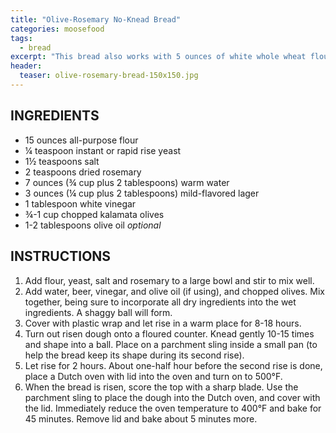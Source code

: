 ```yaml
---
title: "Olive-Rosemary No-Knead Bread"
categories: moosefood
tags: 
  - bread
excerpt: "This bread also works with 5 ounces of white whole wheat flour plus 10 ounces of all-purpose flour. In that situation I would also consider adding a small amount (1 teaspoon or so) of raw honey to counteract possible bitterness."
header:
  teaser: olive-rosemary-bread-150x150.jpg
---
```


## INGREDIENTS
* 15 ounces all-purpose flour
* ¼ teaspoon instant or rapid rise yeast
* 1½ teaspoons salt
* 2 teaspoons dried rosemary
* 7 ounces (¾ cup plus 2 tablespoons) warm water
* 3 ounces (¼ cup plus 2 tablespoons) mild-flavored lager
* 1 tablespoon white vinegar
* ¾-1 cup chopped kalamata olives
* 1-2 tablespoons olive oil *optional*

## INSTRUCTIONS
1. Add flour, yeast, salt and rosemary to a large bowl and stir to mix well.
2. Add water, beer, vinegar, and olive oil (if using), and chopped olives. Mix together, being sure to incorporate all dry ingredients into the wet ingredients. A shaggy ball will form.
3. Cover with plastic wrap and let rise in a warm place for 8-18 hours.
4. Turn out risen dough onto a floured counter. Knead gently 10-15 times and shape into a ball. Place on a parchment sling inside a small pan (to help the bread keep its shape during its second rise).
5. Let rise for 2 hours. About one-half hour before the second rise is done, place a Dutch oven with lid into the oven and turn on to 500°F.
6. When the bread is risen, score the top with a sharp blade. Use the parchment sling to place the dough into the Dutch oven, and cover with the lid. Immediately reduce the oven temperature to 400°F and bake for 45 minutes. Remove lid and bake about 5 minutes more.